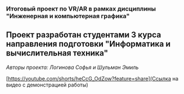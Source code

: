 ### Итоговый проект по VR/AR в рамках дисциплины "Инженерная и компьютерная графика" 

## Проект разработан студентами 3 курса направления подготовки "Информатика и вычислительная техника" 

_Авторы проекта: Логинова Софья и Шульман Эмиль_

[https://youtube.com/shorts/heCcG_OdZow?feature=share](Ссылка на видео с демонстрацией работы)
